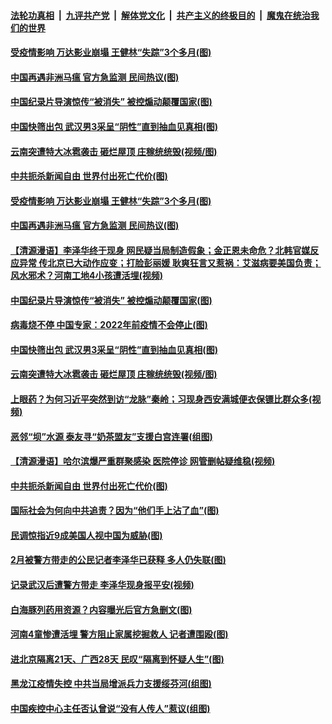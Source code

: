 

####  [法轮功真相](../../../../basic/blob/master/README.md?t=04242201) &nbsp;|&nbsp; [九评共产党](../../../../9ping.md/blob/master/README.md?t=04242201) &nbsp;|&nbsp; [解体党文化](../../../../jtdwh.md/blob/master/README.md?t=04242201)  &nbsp;|&nbsp; [共产主义的终极目的](../../../../gczydzjmd.md/blob/master/README.md?t=04242201) &nbsp;|&nbsp; [魔鬼在统治我们的世界](../../../../mgztzwmdsj.md/blob/master/README.md?t=04242201) 

#### [受疫情影响 万达影业崩塌 王健林“失踪”3个多月(图)](../pages/p1/930942.md?t=04242201) 

#### [中国再遇非洲马瘟 官方急监测 民间热议(图)](../pages/p1/930833.md?t=04242201) 

#### [中国纪录片导演惊传“被消失” 被控煽动颠覆国家(图)](../pages/p1/930825.md?t=04242201) 

#### [中国快筛出包 武汉男3采呈“阴性”直到抽血见真相(图)](../pages/p1/930823.md?t=04242201) 

#### [云南突遭特大冰雹袭击 砸烂屋顶 庄稼统统毁(视频/图)](../pages/p1/930816.md?t=04242201) 

#### [中共扼杀新闻自由 世界付出死亡代价(图)](../pages/p1/930763.md?t=04242201) 

#### [受疫情影响 万达影业崩塌 王健林“失踪”3个多月(图)](../pages/p1/930942.md?t=04242201) 

#### [中国再遇非洲马瘟 官方急监测 民间热议(图)](../pages/p1/930833.md?t=04242201) 

#### [【清源漫语】李泽华终于现身 网民疑当局制造假象；金正恩未命危？北韩官媒反应异常 传北京已大动作应变；打脸彭丽媛 耿爽狂言又惹祸：艾滋病要美国负责；风水邪术？河南工地4小孩遭活埋(视频)](../pages/p1/930872.md?t=04242201) 

#### [中国纪录片导演惊传“被消失” 被控煽动颠覆国家(图)](../pages/p1/930825.md?t=04242201) 

#### [病毒烧不停 中国专家：2022年前疫情不会停止(图)](../pages/p1/930838.md?t=04242201) 

#### [中国快筛出包 武汉男3采呈“阴性”直到抽血见真相(图)](../pages/p1/930823.md?t=04242201) 

#### [云南突遭特大冰雹袭击 砸烂屋顶 庄稼统统毁(视频/图)](../pages/p1/930816.md?t=04242201) 

#### [上眼药？为何习近平突然到访“龙脉”秦岭；习现身西安满城便衣保镖比群众多(视频)](../pages/p1/930805.md?t=04242201) 

#### [恶邻“坝”水源 泰友寻“奶茶盟友”支援白宫连署(组图)](../pages/p1/930809.md?t=04242201) 

#### [【清源漫语】哈尔滨爆严重群聚感染 医院停诊 网管删帖疑维稳(视频)](../pages/p1/930768.md?t=04242201) 

#### [中共扼杀新闻自由 世界付出死亡代价(图)](../pages/p1/930763.md?t=04242201) 

#### [国际社会为何向中共追责？因为“他们手上沾了血”(图)](../pages/p1/930713.md?t=04242201) 

#### [民调惊指近9成美国人视中国为威胁(图)](../pages/p1/930746.md?t=04242201) 

#### [2月被警方带走的公民记者李泽华已获释 多人仍失联(图)](../pages/p1/930718.md?t=04242201) 

#### [记录武汉后遭警方带走 李泽华现身报平安(视频)](../pages/p1/930721.md?t=04242201) 

#### [白海豚列药用资源？内容曝光后官方急删文(图)](../pages/p1/930710.md?t=04242201) 

#### [河南4童惨遭活埋 警方阻止家属挖掘救人 记者遭围殴(图)](../pages/p1/930703.md?t=04242201) 

#### [进北京隔离21天、广西28天 民叹“隔离到怀疑人生”(图)](../pages/p1/930706.md?t=04242201) 

#### [黑龙江疫情失控 中共当局增派兵力支援绥芬河(组图)](../pages/p1/930691.md?t=04242201) 

#### [中国疾控中心主任否认曾说“没有人传人”惹议(组图)](../pages/p1/930638.md?t=04242201) 

